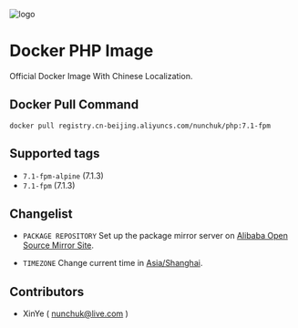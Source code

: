 ![logo](https://cloud.githubusercontent.com/assets/16042528/26297427/5310ad8a-3f05-11e7-98f9-fced9f21354f.png)

# Docker PHP Image

Official Docker Image With Chinese Localization.

## Docker Pull Command

`docker pull registry.cn-beijing.aliyuncs.com/nunchuk/php:7.1-fpm`

## Supported tags

* `7.1-fpm-alpine` (7.1.3)
* `7.1-fpm` (7.1.3)

## Changelist

* `PACKAGE REPOSITORY`
	Set up the package mirror server on [Alibaba Open Source Mirror Site](https://mirrors.aliyun.com/).

* `TIMEZONE`
	Change current time in [Asia/Shanghai](http://wiki.alpinelinux.org/wiki/Setting_the_timezone).	

Contributors
-------------------
* XinYe ( nunchuk@live.com )